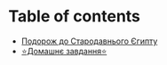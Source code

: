 # Table of contents

* [Подорож до Стародавнього Єгипту](README.md)
* [⭐️Домашнє завдання⭐️](domashnye-zavdannya.md)
